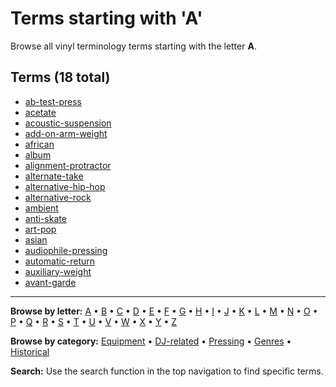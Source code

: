 # Terms starting with 'A'

Browse all vinyl terminology terms starting with the letter **A**.

## Terms (18 total)

- [ab-test-press](../terms/a/ab-test-press.md)
- [acetate](../terms/a/acetate.md)
- [acoustic-suspension](../terms/a/acoustic-suspension.md)
- [add-on-arm-weight](../terms/a/add-on-arm-weight.md)
- [african](../terms/a/african.md)
- [album](../terms/a/album.md)
- [alignment-protractor](../terms/a/alignment-protractor.md)
- [alternate-take](../terms/a/alternate-take.md)
- [alternative-hip-hop](../terms/a/alternative-hip-hop.md)
- [alternative-rock](../terms/a/alternative-rock.md)
- [ambient](../terms/a/ambient.md)
- [anti-skate](../terms/a/anti-skate.md)
- [art-pop](../terms/a/art-pop.md)
- [asian](../terms/a/asian.md)
- [audiophile-pressing](../terms/a/audiophile-pressing.md)
- [automatic-return](../terms/a/automatic-return.md)
- [auxiliary-weight](../terms/a/auxiliary-weight.md)
- [avant-garde](../terms/a/avant-garde.md)


---

**Browse by letter:** [A](a.md) • [B](b.md) • [C](c.md) • [D](d.md) • [E](e.md) • [F](f.md) • [G](g.md) • [H](h.md) • [I](i.md) • [J](j.md) • [K](k.md) • [L](l.md) • [M](m.md) • [N](n.md) • [O](o.md) • [P](p.md) • [Q](q.md) • [R](r.md) • [S](s.md) • [T](t.md) • [U](u.md) • [V](v.md) • [W](w.md) • [X](x.md) • [Y](y.md) • [Z](z.md)

**Browse by category:** [Equipment](../tags/equipment.md) • [DJ-related](../tags/dj-related.md) • [Pressing](../tags/pressing.md) • [Genres](../tags/genres.md) • [Historical](../tags/historical.md)

**Search:** Use the search function in the top navigation to find specific terms.
